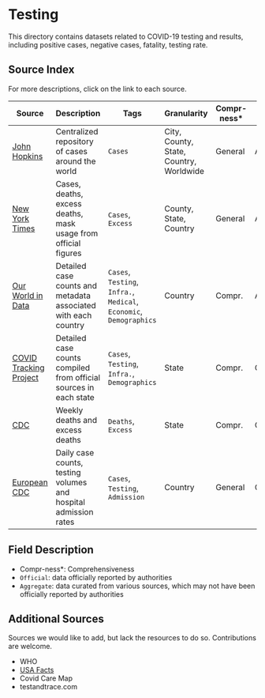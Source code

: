 # Testing

This directory contains datasets related to COVID-19 testing and results, including positive cases, negative cases, fatality, testing rate.

## Source Index

For more descriptions, click on the link to each source.

| Source | Description | Tags | Granularity | Compr-ness* | Source Type | First Updated | Last Updated |
|-|-|-|-|-|-|-|-|
| [John Hopkins](jhu/) | Centralized repository of cases around the world | `Cases` | City, County, State, Country, Worldwide | General | Aggregate | 01/22/2020 | - |
| [New York Times](nytimes/) | Cases, deaths, excess deaths, mask usage from official figures | `Cases`, `Excess` | County, State, Country | General | Aggregate | 01/21/2020 | - |
| [Our World in Data](owid/) | Detailed case counts and metadata associated with each country | `Cases`, `Testing`, `Infra.`, `Medical`, `Economic`, `Demographics` | Country | Compr. | Aggregate | 03/13/2020 | - |
| [COVID Tracking Project](covid-tracking-project/) | Detailed case counts compiled from official sources in each state | `Cases`, `Testing`, `Infra.`, `Demographics` | State | Compr. | Official | 01/22/2020 | - |
| [CDC](cdc/) | Weekly deaths and excess deaths | `Deaths`, `Excess` | State | Compr. | Official | 01/14/2020 | 08/01/2020 |
| [European CDC](ecdc/) | Daily case counts, testing volumes and hospital admission rates | `Cases`, `Testing`, `Admission` | Country | General | Official | 01/01/2020 | 08/16/2020 |


## Field Description
- Compr-ness*: Comprehensiveness
- `Official`: data officially reported by authorities
- `Aggregate`: data curated from various sources, which may not have been officially reported by authorities

## Additional Sources 

Sources we would like to add, but lack the resources to do so. Contributions are welcome.

- WHO
- [USA Facts](https://usafacts.org/visualizations/coronavirus-covid-19-spread-map/)
- Covid Care Map
- testandtrace.com
